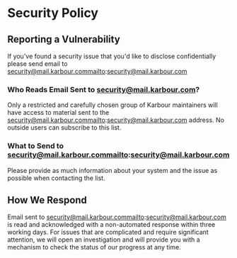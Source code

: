 # Security Policy

## Reporting a Vulnerability

If you've found a security issue that you'd like to disclose confidentially please send email to security@mail.karbour.commailto:security@mail.karbour.com

### Who Reads Email Sent to security@mail.karbour.com?

Only a restricted and carefully chosen group of Karbour maintainers will have access to material sent to the security@mail.karbour.commailto:security@mail.karbour.com address.
No outside users can subscribe to this list.

### What to Send to security@mail.karbour.commailto:security@mail.karbour.com

Please provide as much information about your system and the issue as possible when contacting the list.

## How We Respond

Email sent to security@mail.karbour.commailto:security@mail.karbour.com is read and acknowledged with a non-automated response within three working days.
For issues that are complicated and require significant attention,
we will open an investigation and will provide you with a mechanism to check the status of our progress at any time.
